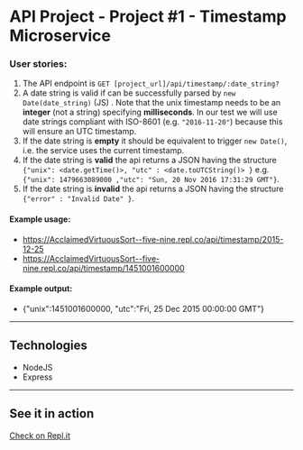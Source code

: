 # API Project - Project #1 - Timestamp Microservice

### User stories:

1. The API endpoint is `GET [project_url]/api/timestamp/:date_string?`
2. A date string is valid if can be successfully parsed by `new Date(date_string)` (JS) . Note that the unix timestamp needs to be an **integer** (not a string) specifying **milliseconds**. In our test we will use date strings compliant with ISO-8601 (e.g. `"2016-11-20"`) because this will ensure an UTC timestamp.
3. If the date string is **empty** it should be equivalent to trigger `new Date()`, i.e. the service uses the current timestamp.
4. If the date string is **valid** the api returns a JSON having the structure 
`{"unix": <date.getTime()>, "utc" : <date.toUTCString()> }`
e.g. `{"unix": 1479663089000 ,"utc": "Sun, 20 Nov 2016 17:31:29 GMT"}`.
5. If the date string is **invalid** the api returns a JSON having the structure `{"error" : "Invalid Date" }`.

#### Example usage:
* https://AcclaimedVirtuousSort--five-nine.repl.co/api/timestamp/2015-12-25
* https://AcclaimedVirtuousSort--five-nine.repl.co/api/timestamp/1451001600000

#### Example output:
* {"unix":1451001600000, "utc":"Fri, 25 Dec 2015 00:00:00 GMT"}
---
## Technologies
* NodeJS
* Express
---
## See it in action
[Check on Repl.it](https://AcclaimedVirtuousSort--five-nine.repl.co)
